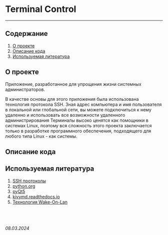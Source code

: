 # Terminal Control
------------------------


## Содержание
1. [О проекте](/README.md#о-проекте)
2. [Описание кода](/README.md#описание-кода)
3. [Используемая литература](/README.md#используемая-литература)

## О проекте

Приложение, разработанное для упрощения жизни системных администраторов.

В качестве основы для этого приложения была использована технология протокола SSH. Зная адрес компьютера и имя пользователя в локальной или глобальной сети, вы можете подключиться к нему удаленно и использовать все возможности удаленного администрирования Терминалы высоко ценятся как помощники в системах Linux, поэтому вся сложность этого проекта заключается только в разработке программного обеспечения, подходящего для любого типа Linux - как системы.

## Описание кода


## Используемая литература

1. [SSH протоколы](https://ru.wikipedia.org/wiki/SSH)
2. [python.org](https://python.org)
3. [pyQt5](https://pypi.org/project/PyQt5/)
4. [kivymd.readthedocs.io](https://kivymd.readthedocs.io/en/latest/index.html)
5. [Технология Wake-On-Lan](https://ru.wikipedia.org/wiki/Wake-on-LAN)

<br><br>

###### 08.03.2024